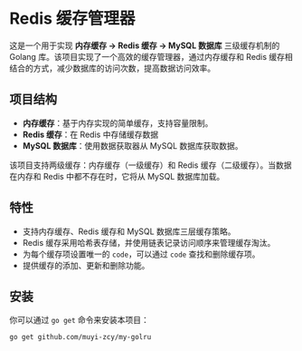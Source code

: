 # Redis 缓存管理器

这是一个用于实现 **内存缓存 -> Redis 缓存 -> MySQL 数据库** 三级缓存机制的 Golang 库。该项目实现了一个高效的缓存管理器，通过内存缓存和 Redis 缓存相结合的方式，减少数据库的访问次数，提高数据访问效率。

## 项目结构

- **内存缓存**：基于内存实现的简单缓存，支持容量限制。
- **Redis 缓存**：在 Redis 中存储缓存数据
- **MySQL 数据库**：使用数据获取器从 MySQL 数据库获取数据。

该项目支持两级缓存：内存缓存（一级缓存）和 Redis 缓存（二级缓存）。当数据在内存和 Redis 中都不存在时，它将从 MySQL 数据库加载。

## 特性

- 支持内存缓存、Redis 缓存和 MySQL 数据库三层缓存策略。
- Redis 缓存采用哈希表存储，并使用链表记录访问顺序来管理缓存淘汰。
- 为每个缓存项设置唯一的 `code`，可以通过 `code` 查找和删除缓存项。
- 提供缓存的添加、更新和删除功能。

## 安装

你可以通过 `go get` 命令来安装本项目：

```bash
go get github.com/muyi-zcy/my-golru
